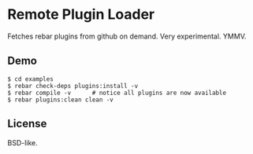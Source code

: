 # Remote Plugin Loader

Fetches rebar plugins from github on demand. Very experimental. YMMV.

## Demo

    $ cd examples
    $ rebar check-deps plugins:install -v
    $ rebar compile -v      # notice all plugins are now available
    $ rebar plugins:clean clean -v

## License

BSD-like.
